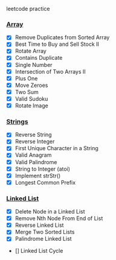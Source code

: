 leetcode practice

### [Array](https://github.com/jrdfm/leetcode/blob/d33bc60c8d5276e5955d0a226e5610226427b143/arr.py)

- [x]  Remove Duplicates from Sorted Array
- [x]  Best Time to Buy and Sell Stock II
- [x]  Rotate Array
- [x]  Contains Duplicate
- [x]  Single Number
- [x]  Intersection of Two Arrays II
- [x]  Plus One
- [x]  Move Zeroes
- [x]  Two Sum
- [x]  Valid Sudoku
- [x]  Rotate Image

### [Strings](https://github.com/jrdfm/leetcode/blob/ebeef5bb427ba659367ff10612436c36ef29115e/strings.py)

- [x]  Reverse String
- [x]  Reverse Integer
- [x]  First Unique Character in a String
- [x]  Valid Anagram
- [x]  Valid Palindrome
- [x]  String to Integer (atoi)
- [x]  Implement strStr()
- [x]  Longest Common Prefix

### [Linked List](https://github.com/jrdfm/leetcode/blob/32b5e676443f1a13249d23348e524ad0151298ba/linked_list.py)

- [x] Delete Node in a Linked List
- [x] Remove Nth Node From End of List
- [x] Reverse Linked List
- [x] Merge Two Sorted Lists
- [x] Palindrome Linked List
- [] Linked List Cycle